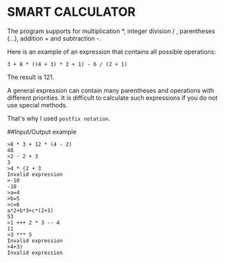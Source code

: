 # SMART CALCULATOR

The program supports for multiplication *, integer division / , parentheses (...), addition + and subtraction -.

Here is an example of an expression that contains all possible operations:

    3 + 8 * ((4 + 3) * 2 + 1) - 6 / (2 + 1)
The result is 121.

A general expression can contain many parentheses and operations with different priorities. It is difficult to calculate such expressions if you do not use special methods.

That's why I used `postfix notation`.

##Input/Output example

    >8 * 3 + 12 * (4 - 2)
    48
    >2 - 2 + 3
    3
    >4 * (2 + 3
    Invalid expression
    >-10
    -10
    >a=4
    >b=5
    >c=6
    a*2+b*3+c*(2+3)
    53
    >1 +++ 2 * 3 -- 4
    11
    >3 *** 5
    Invalid expression
    >4+3)
    Invalid expression